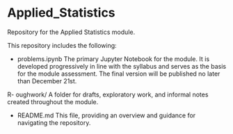# Applied_Statistics
Repository for the Applied Statistics module.

This repository includes the following:

- problems.ipynb
The primary Jupyter Notebook for the module. It is developed progressively in line with the syllabus and serves as the basis for the module assessment. The final version will be published no later than December 21st.

R- oughwork/
A folder for drafts, exploratory work, and informal notes created throughout the module.

- README.md
This file, providing an overview and guidance for navigating the repository.




